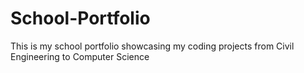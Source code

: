 # School-Portfolio
This is my school portfolio showcasing my coding projects from Civil Engineering to Computer Science
